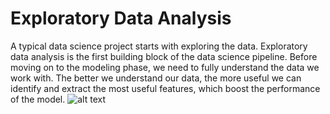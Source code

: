 # Exploratory Data Analysis

A typical data science project starts with exploring the data. Exploratory data analysis is the first building block of the data science pipeline. Before moving on to the modeling phase, we need to fully understand the data we work with. The better we understand our data, the more useful we can identify and extract the most useful features, which boost the performance of the model.
![alt text](https://raw.githubusercontent.com/Afranur-Artar/Exploratory-Data-Analysis-Project_/README.md/to/1.PNG)
